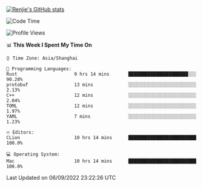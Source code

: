 [![Renjie's GitHub stats](https://github-readme-stats.vercel.app/api?username=liurenjie1024&show_icons=true&theme=chartreuse-dark)](https://github.com/anuraghazra/github-readme-stats)

<!--START_SECTION:waka-->
![Code Time](http://img.shields.io/badge/Code%20Time-143%20hrs%2040%20mins-blue)

![Profile Views](http://img.shields.io/badge/Profile%20Views-14-blue)

📊 **This Week I Spent My Time On** 

```text
⌚︎ Time Zone: Asia/Shanghai

💬 Programming Languages: 
Rust                     9 hrs 14 mins       ██████████████████████░░░   90.28% 
protobuf                 13 mins             ░░░░░░░░░░░░░░░░░░░░░░░░░   2.13% 
C++                      12 mins             ░░░░░░░░░░░░░░░░░░░░░░░░░   2.04% 
TOML                     12 mins             ░░░░░░░░░░░░░░░░░░░░░░░░░   1.97% 
YAML                     7 mins              ░░░░░░░░░░░░░░░░░░░░░░░░░   1.23%

🔥 Editors: 
CLion                    10 hrs 14 mins      █████████████████████████   100.0%

💻 Operating System: 
Mac                      10 hrs 14 mins      █████████████████████████   100.0%

```


 Last Updated on 06/09/2022 23:22:26 UTC
<!--END_SECTION:waka-->

